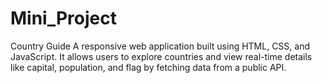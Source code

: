 # Mini_Project
Country Guide A responsive web application built using HTML, CSS, and JavaScript. It allows users to explore countries and view real-time details like capital, population, and flag by fetching data from a public API.
